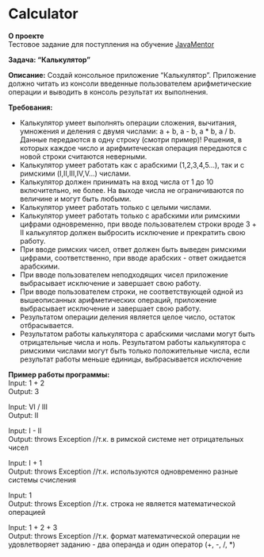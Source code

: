 # Calculator
**О проекте**  
Тестовое задание для поступления на обучение [JavaMentor](https://javalearn.online/)  
  
  **Задача: “Калькулятор”**  
  
  **Описание:**
Создай консольное приложение “Калькулятор”. Приложение должно читать из консоли введенные пользователем арифметические операции и выводить в консоль результат их выполнения.  
  
  **Требования:**  
* Калькулятор умеет выполнять операции сложения, вычитания, умножения и деления с двумя числами: a + b, a - b, a * b, a / b. Данные передаются в одну строку (смотри пример)! Решения, в которых каждое число и арифмитеческая операция передаются с новой строки считаются неверными.
* Калькулятор умеет работать как с арабскими (1,2,3,4,5…), так и с римскими (I,II,III,IV,V…) числами.
* Калькулятор должен принимать на вход числа от 1 до 10 включительно, не более. На выходе числа не ограничиваются по величине и могут быть любыми.
* Калькулятор умеет работать только с целыми числами.
* Калькулятор умеет работать только с арабскими или римскими цифрами одновременно, при вводе пользователем строки вроде 3 + II калькулятор должен выбросить исключение и прекратить свою работу.
* При вводе римских чисел, ответ должен быть выведен римскими цифрами, соответственно, при вводе арабских - ответ ожидается арабскими.
* При вводе пользователем неподходящих чисел приложение выбрасывает исключение и завершает свою работу.
* При вводе пользователем строки, не соответствующей одной из вышеописанных арифметических операций, приложение выбрасывает исключение и завершает свою работу.
* Результатом операции деления является целое число, остаток отбрасывается. 
* Результатом работы калькулятора с арабскими числами могут быть отрицательные числа и ноль. Результатом работы калькулятора с римскими числами могут быть только положительные числа, если результат работы меньше единицы, выбрасывается исключение    
  
  
**Пример работы программы:**  
Input:
1 + 2  
Output:
3  

Input:
VI / III  
Output:
II  

Input:
I - II  
Output:
throws Exception //т.к. в римской системе нет отрицательных чисел  

Input:
I + 1  
Output:
throws Exception //т.к. используются одновременно разные системы счисления  

Input:
1  
Output:
throws Exception //т.к. строка не является математической операцией  

Input:
1 + 2 + 3  
Output:
throws Exception //т.к. формат математической операции не удовлетворяет заданию - два операнда и один оператор (+, -, /, *)
